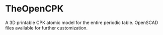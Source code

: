 # TheOpenCPK
A 3D printable CPK atomic model for the entire periodic table. OpenSCAD files available for further customization.
